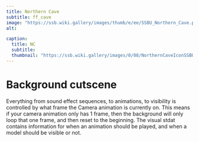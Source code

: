 ```yaml
---
title: Northern Cave
subtitle: ff_cave
image: "https://ssb.wiki.gallery/images/thumb/e/ee/SSBU_Northern_Cave.png/800px-SSBU_Northern_Cave.png"
alt: 

caption:
  title: NC
  subtitle: 
  thumbnail: "https://ssb.wiki.gallery/images/0/08/NorthernCaveIconSSBU.png"
---
```

# Background cutscene
Everything from sound effect sequences, to animations, to visibility is controlled by what frame the Camera animation is currently on. This means if your camera animation only has 1 frame, then the background will only loop that one frame, and then reset to the beginning. The visual stdat contains information for when an animation should be played, and when a model should be visible or not.